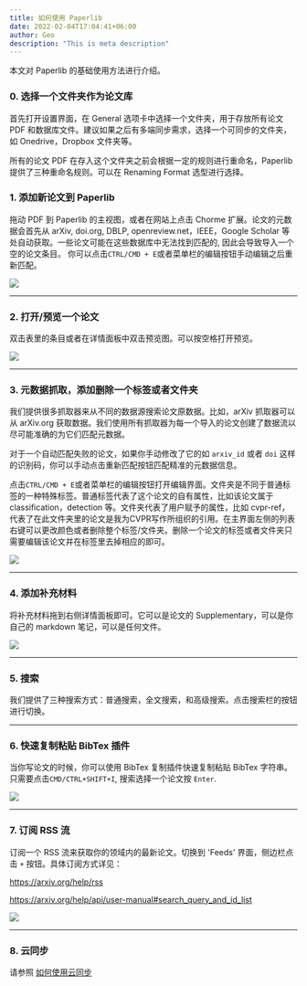 ```yaml
---
title: 如何使用 Paperlib
date: 2022-02-04T17:04:41+06:00
author: Geo
description: "This is meta description"
---
```


本文对 Paperlib 的基础使用方法进行介绍。

### 0. 选择一个文件夹作为论文库

首先打开设置界面，在 General 选项卡中选择一个文件夹，用于存放所有论文 PDF 和数据库文件。建议如果之后有多端同步需求，选择一个可同步的文件夹，如 Onedrive，Dropbox 文件夹等。

所有的论文 PDF 在存入这个文件夹之前会根据一定的规则进行重命名，Paperlib 提供了三种重命名规则。可以在 Renaming Format 选型进行选择。

### 1. 添加新论文到 Paperlib

拖动 PDF 到 Paperlib 的主视图，或者在网站上点击 Chorme 扩展。论文的元数据会首先从 arXiv, doi.org, DBLP, openreview.net，IEEE，Google Scholar 等处自动获取。一些论文可能在这些数据库中无法找到匹配的, 因此会导致导入一个空的论文条目。 你可以点击`CTRL/CMD + E`或者菜单栏的编辑按钮手动编辑之后重新匹配。

![](/images/blog/intro/add.png)

-----

### 2. 打开/预览一个论文 

双击表里的条目或者在详情面板中双击预览图。可以按空格打开预览。

![](/images/blog/intro/preview.png)


-----

### 3. 元数据抓取，添加删除一个标签或者文件夹

我们提供很多抓取器来从不同的数据源搜索论文原数据。比如，arXiv 抓取器可以从 arXiv.org 获取数据。我们使用所有抓取器为每一个导入的论文创建了数据流以尽可能准确的为它们匹配元数据。

对于一个自动匹配失败的论文，如果你手动修改了它的如 `arxiv_id` 或者 `doi` 这样的识别码，你可以手动点击重新匹配按钮匹配精准的元数据信息。

点击`CTRL/CMD + E`或者菜单栏的编辑按钮打开编辑界面。文件夹是不同于普通标签的一种特殊标签。普通标签代表了这个论文的自有属性，比如该论文属于 classification，detection 等。文件夹代表了用户赋予的属性，比如 cvpr-ref，代表了在此文件夹里的论文是我为CVPR写作所组织的引用。在主界面左侧的列表右键可以更改颜色或者删除整个标签/文件夹。删除一个论文的标签或者文件夹只需要编辑该论文并在标签里去掉相应的即可。

![](/images/blog/intro/edit.png)

-----

### 4. 添加补充材料

将补充材料拖到右侧详情面板即可。它可以是论文的 Supplementary，可以是你自己的 markdown 笔记，可以是任何文件。

![](/images/blog/intro/addsup.png)

-----

### 5. 搜索

我们提供了三种搜索方式：普通搜索，全文搜索，和高级搜索。点击搜索栏的按钮进行切换。

-----

### 6. 快速复制粘贴 BibTex 插件

当你写论文的时候，你可以使用 BibTex 复制插件快速复制粘贴 BibTex 字符串。只需要点击`CMD/CTRL+SHIFT+I`, 搜索选择一个论文按 `Enter`.

![](/images/blog/intro/plugin.png)


-----

### 7. 订阅 RSS 流

订阅一个 RSS 流来获取你的领域内的最新论文。切换到 'Feeds' 界面，侧边栏点击 `+` 按钮。具体订阅方式详见：

https://arxiv.org/help/rss

https://arxiv.org/help/api/user-manual#search_query_and_id_list

![](/images/blog/intro/feedadd.png)

-----

### 8. 云同步

请参照 [如何使用云同步](/cn/blog/sync/)
